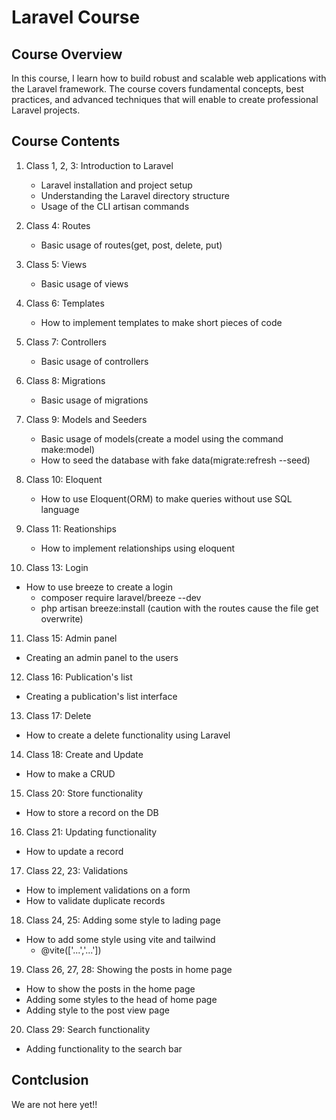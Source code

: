 # Laravel Course

## Course Overview

In this course, I learn how to build robust and scalable web applications with the Laravel framework. The course covers fundamental concepts, best practices, and advanced techniques that will enable to create professional Laravel projects.

## Course Contents

1. Class 1, 2, 3: Introduction to Laravel
   * Laravel installation and project setup
   * Understanding the Laravel directory structure
   * Usage of the CLI artisan commands

2. Class 4: Routes
   * Basic usage of routes(get, post, delete, put)

3. Class 5: Views
   * Basic usage of views

4. Class 6: Templates
   * How to implement templates to make short pieces of code

5. Class 7: Controllers
   * Basic usage of controllers

6. Class 8: Migrations
   * Basic usage of migrations

7. Class 9: Models and Seeders
   * Basic usage of models(create a model using the command make:model)
   * How to seed the database with fake data(migrate:refresh --seed)

8. Class 10: Eloquent
   * How to use Eloquent(ORM) to make queries without use SQL language

9. Class 11: Reationships
   * How to implement relationships using eloquent

10. Class 13: Login
   * How to use breeze to create a login
      - composer require laravel/breeze --dev
      - php artisan breeze:install (caution with the routes cause the file get overwrite)

11. Class 15: Admin panel
   * Creating an admin panel to the users

12. Class 16: Publication's list
   * Creating a publication's list interface

13. Class 17: Delete
   * How to create a delete functionality using Laravel

14. Class 18: Create and Update
   * How to make a CRUD

15. Class 20: Store functionality
   * How to store a record on the DB

16. Class 21: Updating functionality
   * How to update a record

17. Class 22, 23: Validations
   * How to implement validations on a form
   * How to validate duplicate records

18. Class 24, 25: Adding some style to lading page
   * How to add some style using vite and tailwind
      - @vite(['...','...'])

19. Class 26, 27, 28: Showing the posts in home page
   * How to show the posts in the home page
   * Adding some styles to the head of home page
   * Adding style to the post view page

20. Class 29: Search functionality
   * Adding functionality to the search bar

## Contclusion

We are not here yet!!
